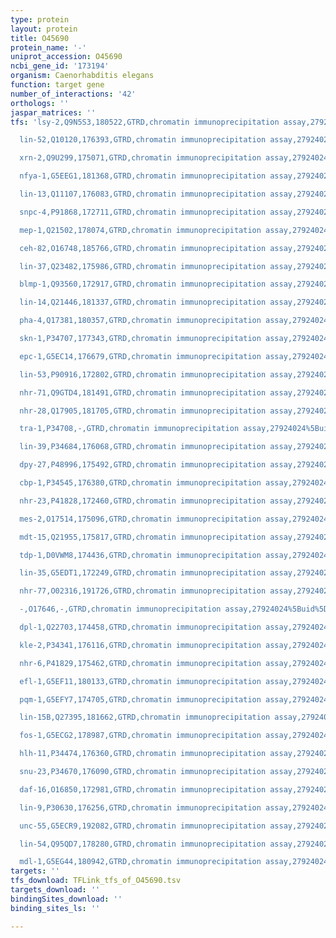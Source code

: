 ```yaml
---
type: protein
layout: protein
title: O45690
protein_name: '-'
uniprot_accession: O45690
ncbi_gene_id: '173194'
organism: Caenorhabditis elegans
function: target gene
number_of_interactions: '42'
orthologs: ''
jaspar_matrices: ''
tfs: 'lsy-2,Q9N5S3,180522,GTRD,chromatin immunoprecipitation assay,27924024%5Buid%5D,No

  lin-52,Q10120,176393,GTRD,chromatin immunoprecipitation assay,27924024%5Buid%5D,No

  xrn-2,Q9U299,175071,GTRD,chromatin immunoprecipitation assay,27924024%5Buid%5D,No

  nfya-1,G5EEG1,181368,GTRD,chromatin immunoprecipitation assay,27924024%5Buid%5D,No

  lin-13,Q11107,176083,GTRD,chromatin immunoprecipitation assay,27924024%5Buid%5D,No

  snpc-4,P91868,172711,GTRD,chromatin immunoprecipitation assay,27924024%5Buid%5D,No

  mep-1,Q21502,178074,GTRD,chromatin immunoprecipitation assay,27924024%5Buid%5D,No

  ceh-82,O16748,185766,GTRD,chromatin immunoprecipitation assay,27924024%5Buid%5D,No

  lin-37,Q23482,175986,GTRD,chromatin immunoprecipitation assay,27924024%5Buid%5D,No

  blmp-1,Q93560,172917,GTRD,chromatin immunoprecipitation assay,27924024%5Buid%5D,No

  lin-14,Q21446,181337,GTRD,chromatin immunoprecipitation assay,27924024%5Buid%5D,No

  pha-4,Q17381,180357,GTRD,chromatin immunoprecipitation assay,27924024%5Buid%5D,No

  skn-1,P34707,177343,GTRD,chromatin immunoprecipitation assay,27924024%5Buid%5D,No

  epc-1,G5EC14,176679,GTRD,chromatin immunoprecipitation assay,27924024%5Buid%5D,No

  lin-53,P90916,172802,GTRD,chromatin immunoprecipitation assay,27924024%5Buid%5D,No

  nhr-71,Q9GTD4,181491,GTRD,chromatin immunoprecipitation assay,27924024%5Buid%5D,No

  nhr-28,Q17905,181705,GTRD,chromatin immunoprecipitation assay,27924024%5Buid%5D,No

  tra-1,P34708,-,GTRD,chromatin immunoprecipitation assay,27924024%5Buid%5D,No

  lin-39,P34684,176068,GTRD,chromatin immunoprecipitation assay,27924024%5Buid%5D,No

  dpy-27,P48996,175492,GTRD,chromatin immunoprecipitation assay,27924024%5Buid%5D,No

  cbp-1,P34545,176380,GTRD,chromatin immunoprecipitation assay,27924024%5Buid%5D,No

  nhr-23,P41828,172460,GTRD,chromatin immunoprecipitation assay,27924024%5Buid%5D,No

  mes-2,O17514,175096,GTRD,chromatin immunoprecipitation assay,27924024%5Buid%5D,No

  mdt-15,Q21955,175817,GTRD,chromatin immunoprecipitation assay,27924024%5Buid%5D,No

  tdp-1,D0VWM8,174436,GTRD,chromatin immunoprecipitation assay,27924024%5Buid%5D,No

  lin-35,G5EDT1,172249,GTRD,chromatin immunoprecipitation assay,27924024%5Buid%5D,No

  nhr-77,O02316,191726,GTRD,chromatin immunoprecipitation assay,27924024%5Buid%5D,No

  -,O17646,-,GTRD,chromatin immunoprecipitation assay,27924024%5Buid%5D,No

  dpl-1,Q22703,174458,GTRD,chromatin immunoprecipitation assay,27924024%5Buid%5D,No

  kle-2,P34341,176116,GTRD,chromatin immunoprecipitation assay,27924024%5Buid%5D,No

  nhr-6,P41829,175462,GTRD,chromatin immunoprecipitation assay,27924024%5Buid%5D,No

  efl-1,G5EF11,180133,GTRD,chromatin immunoprecipitation assay,27924024%5Buid%5D,No

  pqm-1,G5EFY7,174705,GTRD,chromatin immunoprecipitation assay,27924024%5Buid%5D,No

  lin-15B,Q27395,181662,GTRD,chromatin immunoprecipitation assay,27924024%5Buid%5D,No

  fos-1,G5ECG2,178987,GTRD,chromatin immunoprecipitation assay,27924024%5Buid%5D,No

  hlh-11,P34474,176360,GTRD,chromatin immunoprecipitation assay,27924024%5Buid%5D,No

  snu-23,P34670,176090,GTRD,chromatin immunoprecipitation assay,27924024%5Buid%5D,No

  daf-16,O16850,172981,GTRD,chromatin immunoprecipitation assay,27924024%5Buid%5D,No

  lin-9,P30630,176256,GTRD,chromatin immunoprecipitation assay,27924024%5Buid%5D,No

  unc-55,G5ECR9,192082,GTRD,chromatin immunoprecipitation assay,27924024%5Buid%5D,No

  lin-54,Q95QD7,178280,GTRD,chromatin immunoprecipitation assay,27924024%5Buid%5D,No

  mdl-1,G5EG44,180942,GTRD,chromatin immunoprecipitation assay,27924024%5Buid%5D,No'
targets: ''
tfs_download: TFLink_tfs_of_O45690.tsv
targets_download: ''
bindingSites_download: ''
binding_sites_ls: ''

---
```

